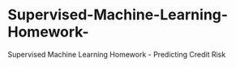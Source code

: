 # Supervised-Machine-Learning-Homework-
Supervised Machine Learning Homework - Predicting Credit Risk
